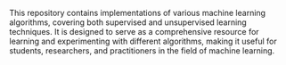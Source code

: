 This repository contains implementations of various machine learning algorithms, covering both supervised and unsupervised learning techniques. It is designed to serve as a comprehensive resource for learning and experimenting with different algorithms, making it useful for students, researchers, and practitioners in the field of machine learning.
